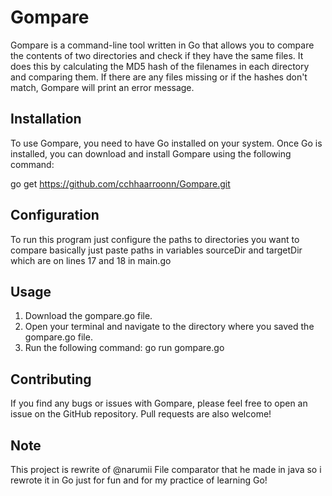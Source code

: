 # Gompare

Gompare is a command-line tool written in Go that allows you to compare the contents of two directories and check if they have the same files. It does this by calculating the MD5 hash of the filenames in each directory and comparing them. If there are any files missing or if the hashes don't match, Gompare will print an error message.

## Installation

To use Gompare, you need to have Go installed on your system. Once Go is installed, you can download and install Gompare using the following command:

go get https://github.com/cchhaarroonn/Gompare.git


## Configuration

To run this program just configure the paths to directories you want to compare basically just paste paths in variables sourceDir and targetDir which are on lines 17 and 18 in main.go

## Usage

1. Download the gompare.go file.
2. Open your terminal and navigate to the directory where you saved the gompare.go file.
3. Run the following command: go run gompare.go

## Contributing

If you find any bugs or issues with Gompare, please feel free to open an issue on the GitHub repository. Pull requests are also welcome!

## Note

This project is rewrite of @narumii File comparator that he made in java so i rewrote it in Go just for fun and for my practice of learning Go!
